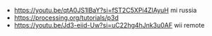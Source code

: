 - https://youtu.be/qtA0JS1lBaY?si=fST2C5XPi4ZlAyuH mi russia
- https://processing.org/tutorials/p3d
- https://youtu.be/Jd3-eiid-Uw?si=uC22hg4hJnk3u0AF wii remote

